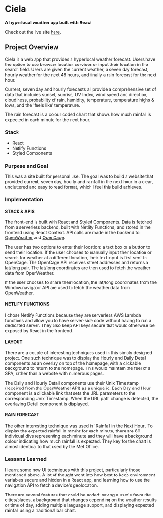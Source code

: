 # Ciela

**A hyperlocal weather app built with React**

Check out the live site [here](https://tinyurl.com/ciela-weather).

## Project Overview

Ciela is a web app that provides a hyperlocal weather forecast.
Users have the option to use browser location services or
input their location in the search field. Users are given the
current weather, a seven day forecast, hourly weather for the
next 48 hours, and finally a rain forecast for the next hour.

Current, seven day and hourly forecasts all provide a
comprehensive set of data that includes sunset, sunrise, UV
Index, wind speed and direction, cloudiness, probability of
rain, humidity, temperature, temperature highs & lows, and the
'feels like' temperature.

The rain forecast is a colour coded chart that shows how much
rainfall is expected in each minute for the next hour.

### Stack

- React
- Netlify Functions
- Styled Components

### Purpose and Goal

This was a site built for personal use. The goal was to build a
website that provided current, seven day, hourly and rainfall in
the next hour in a clear, uncluttered and easy to read format,
which I feel this build achieves.

### Implementation

#### STACK & APIS

The front-end is built with React and Styled Components. Data is fetched from a serverless backend, built with Netlify Functions, and stored in the frontend using React Context. API calls are made in the backend to [OpenWeather](https://openweathermap.org/api) and [OpenCage](https://opencagedata.com/api).

The user has two options to enter their location: a text box or a button to send their location. If the user chooses to manually input their location or search for weather at a different location, their text input is first sent to OpenCage. The OpenCage API receives street addresses and returns a lat/long pair. The lat/long coordinates are then used to fetch the weather data from OpenWeather.

If the user chooses to share their location, the lat/long coordinates from the Window.navigator API are used to fetch the weather data from OpenWeather.

#### NETLIFY FUNCTIONS

I chose Netlify Functions because they are serverless AWS Lambda functions and allow you to have server-side code without having to run a dedicated server. They also keep API keys secure that would otherwise be exposed by React in the frontend.

#### LAYOUT

There are a couple of interesting techniques used in this simply designed project. One such technique was to display the Hourly and Daily Detail components as an overlay on top of the homepage, with a clickable background to return to the homepage. This would maintain the feel of a SPA, rather than a website with numerous pages.

The Daily and Hourly Detail components use their Unix Timestamp (received from the OpenWeather API) as a unique id. Each Day and Hour component is a clickable link that sets the URL parameters to the corresponding Unix Timestamp. When the URL path change is detected, the overlaying Detail component is displayed.

#### RAIN FORECAST

The other interesting technique was used in 'Rainfall in the Next Hour'. To display the expected rainfall in mm/hr for each minute, there are 60 individual divs representing each minute and they will have a background colour indicating how much rainfall is expected. They key for the chart is almost identical to that used by the Met Office.

### Lessons Learned

I learnt some new UI techniques with this project, particularly those mentioned above. A lot of thought went into how best to keep environment variables secure and hidden in a React app, and learning how to use the navigation API to fetch a device's geolocation.

There are several features that could be added: saving a user's favourite cities/places, a background that changes depending on the weather results or time of day, adding multiple language support, and displaying expected rainfall using a traditional bar chart.
